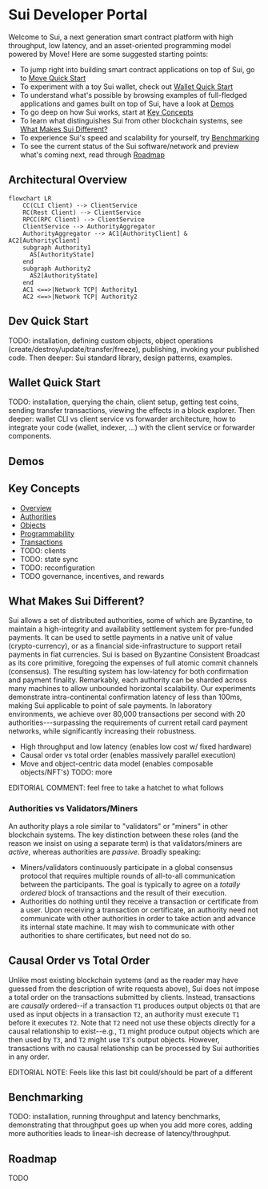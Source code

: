 # Sui Developer Portal

Welcome to Sui, a next generation smart contract platform with high throughput, low latency, and an asset-oriented programming model powered by Move! Here are some suggested starting points:

* To jump right into building smart contract applications on top of Sui, go to [Move Quick Start](wallet.md)
* To experiment with a toy Sui wallet, check out [Wallet Quick Start](move.md)
* To understand what's possible by browsing examples of full-fledged applications and games built on top of Sui, have a look at [Demos](TODO)
* To go deep on how Sui works, start at [Key Concepts](TODO)
* To learn what distinguishes Sui from other blockchain systems, see [What Makes Sui Different?](TODO)
* To experience Sui's speed and scalability for yourself, try [Benchmarking](TODO)
* To see the current status of the Sui software/network and preview what's coming next, read through [Roadmap](TODO)

## Architectural Overview

```mermaid
flowchart LR
    CC(CLI Client) --> ClientService
    RC(Rest Client) --> ClientService
    RPCC(RPC Client) --> ClientService
    ClientService --> AuthorityAggregator
    AuthorityAggregator --> AC1[AuthorityClient] & AC2[AuthorityClient]
    subgraph Authority1
      AS[AuthorityState]
    end
    subgraph Authority2
      AS2[AuthorityState]
    end
    AC1 <==>|Network TCP| Authority1
    AC2 <==>|Network TCP| Authority2
```

## Dev Quick Start
TODO: installation, defining custom objects, object operations (create/destroy/update/transfer/freeze), publishing, invoking your published code. Then deeper: Sui standard library, design patterns, examples.

## Wallet Quick Start
TODO: installation, querying the chain, client setup, getting test coins, sending transfer transactions, viewing the effects in a block explorer. Then deeper: wallet CLI vs client service vs forwarder architecture, how to integrate your code (wallet, indexer, ...) with the client service or forwarder components.

## Demos

## Key Concepts
- [Overview](overview.md)
- [Authorities](authorities.md)
- [Objects](objects.md)
- [Programmability](programmability.md)
- [Transactions](transactions.md)
- TODO: clients
- TODO: state sync
- TODO: reconfiguration
- TODO governance, incentives, and rewards

## What Makes Sui Different?

Sui allows a set of distributed authorities, some of which are Byzantine, to maintain a high-integrity and availability settlement system for pre-funded payments. It can be used to settle payments in a native unit of value (crypto-currency), or as a financial side-infrastructure to support retail payments in fiat currencies. Sui is based on Byzantine Consistent Broadcast as its core primitive, foregoing the expenses of full atomic commit channels (consensus). The resulting system has low-latency for both confirmation and payment finality. Remarkably, each authority can be sharded across many machines to allow unbounded horizontal scalability. Our experiments demonstrate intra-continental confirmation latency of less than 100ms, making Sui applicable to point of sale payments. In laboratory environments, we achieve over 80,000 transactions per second with 20 authorities---surpassing the requirements of current retail card payment networks, while significantly increasing their robustness.

- High throughput and low latency (enables low cost w/ fixed hardware)
- Causal order vs total order (enables massively parallel execution)
- Move and object-centric data model (enables composable objects/NFT's)
TODO: more

EDITORIAL COMMENT: feel free to take a hatchet to what follows

### Authorities vs Validators/Miners
An authority plays a role similar to "validators" or "miners" in other blockchain systems. The key distinction between these roles (and the reason we insist on using a separate term) is that validators/miners are *active*, whereas authorities are *passive*. Broadly speaking:
* Miners/validators continuously participate in a global consensus protocol that requires multiple rounds of all-to-all communication between the participants. The goal is typically to agree on a *totally ordered* block of transactions and the result of their execution.
* Authorities do nothing until they receive a transaction or certificate from a user. Upon receiving a transaction or certificate, an authority need not communicate with other authorities in order to take action and advance its internal state machine. It may wish to communicate with other authorities to share certificates, but need not do so.

## Causal Order vs Total Order
Unlike most existing blockchain systems (and as the reader may have guessed from the description of write requests above), Sui does not impose a total order on the transactions submitted by clients. Instead, transactions are *causally* ordered--if a transaction `T1` produces output objects `O1` that are used as input objects in a transaction `T2`, an authority must execute `T1` before it executes `T2`. Note that `T2` need not use these objects directly for a causal relationship to exist--e.g., `T1` might produce output objects which are then used by `T3`, and `T2` might use `T3`'s output objects. However, transactions with no causal relationship can be processed by Sui authorities in any order.

EDITORIAL NOTE: Feels like this last bit could/should be part of a different

## Benchmarking
TODO: installation, running throughput and latency benchmarks, demonstrating that throughput goes up when you add more cores, adding more authorities leads to linear-ish decrease of latency/throughput.

## Roadmap

TODO
